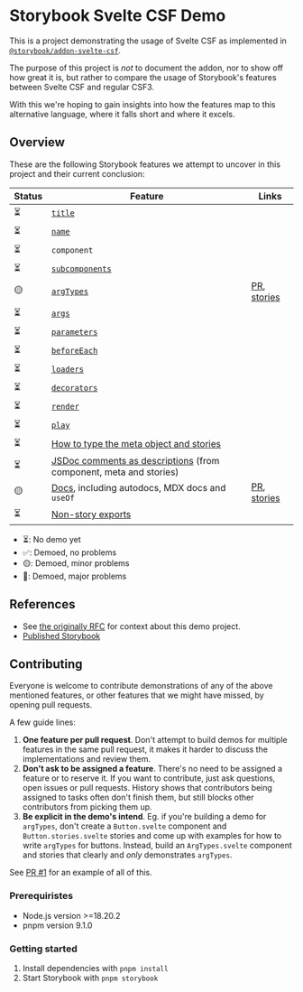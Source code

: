 # Storybook Svelte CSF Demo

This is a project demonstrating the usage of Svelte CSF as implemented in [`@storybook/addon-svelte-csf`](https://github.com/storybookjs/addon-svelte-csf).

The purpose of this project is _not_ to document the addon, nor to show off how great it is, but rather to compare the usage of Storybook's features between Svelte CSF and regular CSF3.

With this we're hoping to gain insights into how the features map to this alternative language, where it falls short and where it excels.

## Overview

These are the following Storybook features we attempt to uncover in this project and their current conclusion:

<!-- prettier-ignore-start -->

| Status | Feature | Links |
| ------ | ------- | ----- |
| ⏳     | [`title`](https://storybook.js.org/docs/writing-stories/naming-components-and-hierarchy#naming-stories) |  |
| ⏳     | [`name`](https://storybook.js.org/docs/writing-stories#rename-stories) |  |  |
| ⏳     | `component` |  |  |
| ⏳     | [`subcomponents`](https://storybook.js.org/docs/writing-stories/stories-for-multiple-components)  |  |  |
| 🟡     | [`argTypes`](https://storybook.js.org/docs/api/arg-types#argtypes)  | [PR](https://github.com/storybookjs/svelte-csf-demo/pull/4), [stories](https://main--663faba8e103e55dccd640dc.chromatic.com/?path=/docs/argtypes)  |
| ⏳     | [`args`](https://storybook.js.org/docs/writing-stories/args)  |  |  |
| ⏳     | [`parameters`](https://storybook.js.org/docs/writing-stories/parameters)  |  |  |
| ⏳     | [`beforeEach`](https://storybook.js.org/docs/8.1/writing-stories/mocking-modules#using-mocked-modules-in-stories) |  |  |
| ⏳     | [`loaders`](https://storybook.js.org/docs/writing-stories/loaders)  |  |  |
| ⏳     | [`decorators`](https://storybook.js.org/docs/writing-stories/decorators)  |  |  |
| ⏳     | [`render`](https://storybook.js.org/docs/api/csf#custom-render-functions)  |  |  |
| ⏳     | [`play`](https://storybook.js.org/docs/writing-stories/play-function)  |  |  |
| ⏳     | [How to type the meta object and stories](https://storybook.js.org/docs/writing-stories/typescript)   |  |  |
| ⏳     | [JSDoc comments as descriptions](https://storybook.js.org/docs/api/doc-block-description#writing-descriptions) (from component, meta and stories)  |  |  |
| 🟡     | [Docs](https://storybook.js.org/docs/writing-docs/mdx), including autodocs, MDX docs and `useOf` | [PR](https://github.com/storybookjs/svelte-csf-demo/pull/1), [stories](https://main--663faba8e103e55dccd640dc.chromatic.com/?path=/docs/docs) |
| ⏳     | [Non-story exports](https://storybook.js.org/docs/api/csf#non-story-exports)  |  |  |

<!-- prettier-ignore-end -->

- ⏳: No demo yet
- ✅: Demoed, no problems
- 🟡: Demoed, minor problems
- 🔴: Demoed, major problems

## References

- See [the originally RFC](https://github.com/storybookjs/storybook/discussions/27092) for context about this demo project.
- [Published Storybook](https://main--663faba8e103e55dccd640dc.chromatic.com)

## Contributing

Everyone is welcome to contribute demonstrations of any of the above mentioned features, or other features that we might have missed, by opening pull requests.

A few guide lines:

1. **One feature per pull request**. Don't attempt to build demos for multiple features in the same pull request, it makes it harder to discuss the implementations and review them.
2. **Don't ask to be assigned a feature**. There's no need to be assigned a feature or to reserve it. If you want to contribute, just ask questions, open issues or pull requests. History shows that contributors being assigned to tasks often don't finish them, but still blocks other contributors from picking them up.
3. **Be explicit in the demo's intend**. Eg. if you're building a demo for `argTypes`, don't create a `Button.svelte` component and `Button.stories.svelte` stories and come up with examples for how to write `argTypes` for buttons. Instead, build an `ArgTypes.svelte` component and stories that clearly and _only_ demonstrates `argTypes`.

See [PR #1](https://github.com/storybookjs/svelte-csf-demo/pull/1) for an example of all of this.

### Prerequiristes

- Node.js version >=18.20.2
- pnpm version 9.1.0

### Getting started

1. Install dependencies with `pnpm install`
2. Start Storybook with `pnpm storybook`

